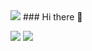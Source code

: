 <img src="https://capsule-render.vercel.app/api?type=rounded&color=auto&height=200&section=header&text=Welcome&fontSize=90"/>
### Hi there 👋

<img src="https://img.shields.io/badge/python-3776AB?style=flat-square&logo=Python&logoColor=white"/></a>
<img src="https://img.shields.io/badge/python-3776AB?style=flat-square&logo=Python&logoColor=white"/></a>

<!--
**dosilt/dosilt** is a ✨ _special_ ✨ repository because its `README.md` (this file) appears on your GitHub profile.

Here are some ideas to get you started:

- 🔭 I’m currently working on ...
- 🌱 I’m currently learning ...
- 👯 I’m looking to collaborate on ...
- 🤔 I’m looking for help with ...
- 💬 Ask me about ...
- 📫 How to reach me: ...
- 😄 Pronouns: ...
- ⚡ Fun fact: ...
-->

